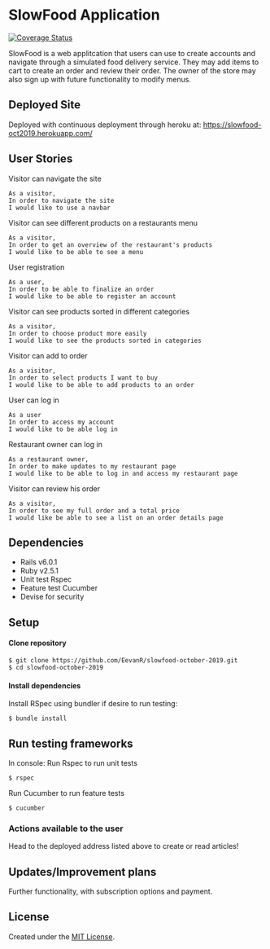# SlowFood Application

[![Coverage Status](https://coveralls.io/repos/github/CraftAcademy/slowfood-october-2019/badge.svg?branch=development)](https://coveralls.io/github/CraftAcademy/slowfood-october-2019?branch=development)

SlowFood is a web applitcation that users can use to create accounts and navigate through a simulated food delivery service. They may add items to cart to create an order and review their order. The owner of the store may also sign up with future functionality to modify menus.

## Deployed Site
Deployed with continuous deployment through heroku at:
https://slowfood-oct2019.herokuapp.com/

## User Stories
Visitor can navigate the site 
```
As a visitor,
In order to navigate the site
I would like to use a navbar
```
Visitor can see different products on a restaurants menu 
```
As a visitor,
In order to get an overview of the restaurant's products
I would like to be able to see a menu
```
User registration
```
As a user,
In order to be able to finalize an order
I would like to be able to register an account
```
Visitor can see products sorted in different categories
```
As a visitor,
In order to choose product more easily
I would like to see the products sorted in categories
```
Visitor can add to order 
```
As a visitor,
In order to select products I want to buy
I would like to be able to add products to an order
```
User can log in 
```
As a user
In order to access my account
I would like to be able log in
```
Restaurant owner can log in 
```
As a restaurant owner,
In order to make updates to my restaurant page
I would like to be able to log in and access my restaurant page
```
Visitor can review his order 
```
As a visitor,
In order to see my full order and a total price
I would like be able to see a list on an order details page
```

## Dependencies
- Rails v6.0.1
- Ruby v2.5.1
- Unit test Rspec
- Feature test Cucumber
- Devise for security 

## Setup
#### Clone repository
```
$ git clone https://github.com/EevanR/slowfood-october-2019.git
$ cd slowfood-october-2019
```

#### Install dependencies
Install RSpec using bundler if desire to run testing:
```
$ bundle install
```

## Run testing frameworks
In console:
Run Rspec to run unit tests
```
$ rspec
```
Run Cucumber to run feature tests
```
$ cucumber
```

### Actions available to the user

Head to the deployed address listed above to create or read articles!

## Updates/Improvement plans
Further functionality, with subscription options and payment.

## License
Created under the <a href="https://en.wikipedia.org/wiki/MIT_License">MIT License</a>.

